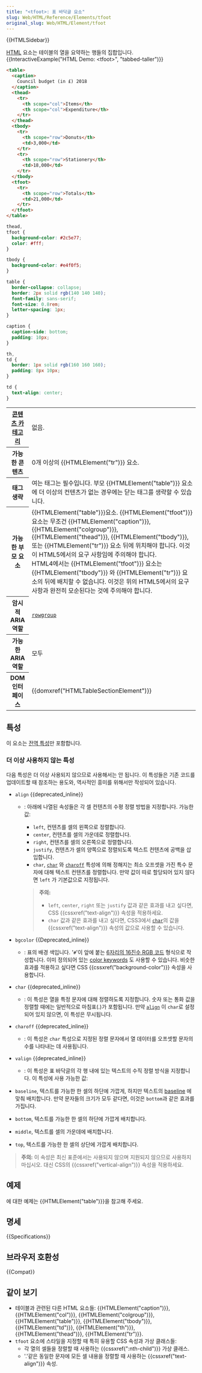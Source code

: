 ```yaml
---
title: "<tfoot>: 표 바닥글 요소"
slug: Web/HTML/Reference/Elements/tfoot
original_slug: Web/HTML/Element/tfoot
---
```


{{HTMLSidebar}}

[HTML](/ko/docs/Web/HTML) 요소는 테이블의 열을 요약하는 행들의 집합입니다.
{{InteractiveExample("HTML Demo: &lt;tfoot&gt;", "tabbed-taller")}}

```html interactive-example
<table>
  <caption>
    Council budget (in £) 2018
  </caption>
  <thead>
    <tr>
      <th scope="col">Items</th>
      <th scope="col">Expenditure</th>
    </tr>
  </thead>
  <tbody>
    <tr>
      <th scope="row">Donuts</th>
      <td>3,000</td>
    </tr>
    <tr>
      <th scope="row">Stationery</th>
      <td>18,000</td>
    </tr>
  </tbody>
  <tfoot>
    <tr>
      <th scope="row">Totals</th>
      <td>21,000</td>
    </tr>
  </tfoot>
</table>
```

```css interactive-example
thead,
tfoot {
  background-color: #2c5e77;
  color: #fff;
}

tbody {
  background-color: #e4f0f5;
}

table {
  border-collapse: collapse;
  border: 2px solid rgb(140 140 140);
  font-family: sans-serif;
  font-size: 0.8rem;
  letter-spacing: 1px;
}

caption {
  caption-side: bottom;
  padding: 10px;
}

th,
td {
  border: 1px solid rgb(160 160 160);
  padding: 8px 10px;
}

td {
  text-align: center;
}
```

<table class="properties">
  <tbody>
    <tr>
      <th scope="row">
        <a href="/ko/docs/Web/Guide/HTML/Content_categories">콘텐츠 카테고리</a>
      </th>
      <td>없음.</td>
    </tr>
    <tr>
      <th scope="row">가능한 콘텐츠</th>
      <td>0개 이상의 {{HTMLElement("tr")}} 요소.</td>
    </tr>
    <tr>
      <th scope="row">태그 생략</th>
      <td>
        여는 태그는 필수입니다. 부모 {{HTMLElement("table")}} 요소에 더
        이상의 컨텐츠가 없는 경우에는 닫는 태그를 생략할 수 있습니다.
      </td>
    </tr>
    <tr>
      <th scope="row">가능한 부모 요소</th>
      <td>
        {{HTMLElement("table")}}요소. {{HTMLElement("tfoot")}}
        요소는 무조건 {{HTMLElement("caption")}},
        {{HTMLElement("colgroup")}}, {{HTMLElement("thead")}},
        {{HTMLElement("tbody")}}, 또는 {{HTMLElement("tr")}} 요소
        뒤에 위치해야 합니다. 이것이 HTML5에서의 요구 사항임에 주의해야
        합니다.<br />HTML4에서는 {{HTMLElement("tfoot")}} 요소는
        {{HTMLElement("tbody")}} 와 {{HTMLElement("tr")}} 요소의
        뒤에 배치할 수 없습니다. 이것은 위의 HTML5에서의 요구 사항과 완전히
        모순된다는 것에 주의해야 합니다.
      </td>
    </tr>
    <tr>
      <th scope="row">암시적 ARIA 역할</th>
      <td>
        <code
          ><a href="/ko/docs/Web/Accessibility/ARIA/Roles/Rowgroup_Role"
            >rowgroup</a
          ></code
        >
      </td>
    </tr>
    <tr>
      <th scope="row">가능한 ARIA 역할</th>
      <td>모두</td>
    </tr>
    <tr>
      <th scope="row">DOM 인터페이스</th>
      <td>{{domxref("HTMLTableSectionElement")}}</td>
    </tr>
  </tbody>
</table>

## 특성

이 요소는 [전역 특성](/ko/docs/Web/HTML/Reference/Global_attributes)만 포함합니다.

### 더 이상 사용하지 않는 특성

다음 특성은 더 이상 사용되지 않으므로 사용해서는 안 됩니다. 이 특성들은 기존 코드를 업데이트할 때 참조하는 용도와, 역사적인 흥미를 위해서만 작성되어 있습니다.

- `align` {{deprecated_inline}}

  - : 아래에 나열된 속성들은 각 셀 컨텐츠의 수평 정렬 방법을 지정합니다. 가능한 값:

    - `left`, 컨텐츠를 셀의 왼쪽으로 정렬합니다.
    - `center`, 컨텐츠를 셀의 가운데로 정렬합니다.
    - `right`, 컨텐츠를 셀의 오른쪽으로 정렬합니다.
    - `justify`, 컨텐츠가 셀의 양쪽으로 정렬되도록 텍스트 컨텐츠에 공백을 삽입합니다.
    - `char`, [`char`](/ko/docs/Web/HTML/Element/tbody#char) 와 [`charoff`](/ko/docs/Web/HTML/Element/tbody#charoff) 특성에 의해 정해지는 최소 오프셋을 가진 특수 문자에 대해 텍스트 컨텐츠를 정렬합니다.
      만약 값이 따로 할당되어 있지 않다면 `left` 가 기본값으로 지정됩니다.

    > **주의:**
    >
    > - `left`, `center`, `right` 또는 `justify` 값과 같은 효과를 내고 싶다면, CSS {{cssxref("text-align")}} 속성을 적용하세요.
    > - `char` 값과 같은 효과를 내고 싶다면, CSS3에서 [`char`](#char)의 값을 {{cssxref("text-align")}} 속성의 값으로 사용할 수 있습니다.

- `bgcolor` {{Deprecated_inline}}
  - : 표의 배경 색입니다. '`#`'이 앞에 붙는 [6자리의 16진수 RGB 코드](/ko/docs/Web/CSS/color_value#rgb_colors) 형식으로 작성합니다. 이미 정의되어 있는 [color keywords](/ko/docs/Web/CSS/color_value#color_keywords) 도 사용할 수 있습니다.
    비슷한 효과를 적용하고 싶다면 CSS {{cssxref("background-color")}} 속성을 사용합니다.
- `char` {{deprecated_inline}}
  - : 이 특성은 열을 특정 문자에 대해 정렬하도록 지정합니다. 숫자 또는 통화 값을 정렬할 때에는 일반적으로 마침표(.)가 포함됩니다. 만약 [`align`](#align) 이 `char`로 설정되어 있지 않으면, 이 특성은 무시됩니다.
- `charoff` {{deprecated_inline}}
  - : 이 특성은 `char` 특성으로 지정된 정렬 문자에서 열 데이터를 오프셋할 문자의 수를 나타내는 데 사용됩니다.
- `valign` {{deprecated_inline}}
  - : 이 특성은 표 바닥글의 각 행 내에 있는 텍스트의 수직 정렬 방식을 지정합니다. 이 특성에 사용 가능한 값:
- `baseline`, 텍스트를 가능한 한 셀의 하단에 가깝게, 하지만 텍스트의 [baseline](https://en.wikipedia.org/wiki/Baseline_%28typography%29) 에 맞춰 배치합니다. 만약 문자들의 크기가 모두 같다면, 이것은 `bottom`과 같은 효과를 가집니다.
- `bottom`, 텍스트를 가능한 한 셀의 하단에 가깝게 배치합니다.
- `middle`, 텍스트를 셀의 가운데에 배치합니다.
- `top`, 텍스트를 가능한 한 셀의 상단에 가깝게 배치합니다.

> **주의:** 이 속성은 최신 표준에서는 사용되지 않으며 지원되지 않으므로 사용하지 마십시오. 대신 CSS의 {{cssxref("vertical-align")}} 속성을 적용하세요.

## 예제

에 대한 예제는 {{HTMLElement("table")}}을 참고해 주세요.

## 명세

{{Specifications}}

## 브라우저 호환성

{{Compat}}

## 같이 보기

- 테이블과 관련된 다른 HTML 요소들: {{HTMLElement("caption")}}, {{HTMLElement("col")}}, {{HTMLElement("colgroup")}}, {{HTMLElement("table")}}, {{HTMLElement("tbody")}}, {{HTMLElement("td")}}, {{HTMLElement("th")}}, {{HTMLElement("thead")}}, {{HTMLElement("tr")}}.
- `tfoot` 요소에 스타일을 지정할 때 특히 유용할 CSS 속성과 가상 클래스들:
  - 각 열의 셀들을 정렬할 때 사용하는 {{cssxref(":nth-child")}} 가상 클래스.
  - '.'같은 동일한 문자에 모든 셀 내용을 정렬할 때 사용하는 {{cssxref("text-align")}} 속성.
